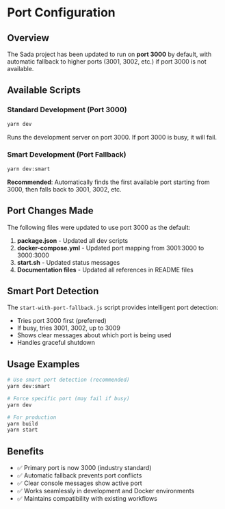 # Port Configuration

## Overview

The Sada project has been updated to run on **port 3000** by default, with automatic fallback to higher ports (3001, 3002, etc.) if port 3000 is not available.

## Available Scripts

### Standard Development (Port 3000)
```bash
yarn dev
```
Runs the development server on port 3000. If port 3000 is busy, it will fail.

### Smart Development (Port Fallback)
```bash
yarn dev:smart
```
**Recommended**: Automatically finds the first available port starting from 3000, then falls back to 3001, 3002, etc.

## Port Changes Made

The following files were updated to use port 3000 as the default:

1. **package.json** - Updated all dev scripts
2. **docker-compose.yml** - Updated port mapping from 3001:3000 to 3000:3000
3. **start.sh** - Updated status messages
4. **Documentation files** - Updated all references in README files

## Smart Port Detection

The `start-with-port-fallback.js` script provides intelligent port detection:

- Tries port 3000 first (preferred)
- If busy, tries 3001, 3002, up to 3009
- Shows clear messages about which port is being used
- Handles graceful shutdown

## Usage Examples

```bash
# Use smart port detection (recommended)
yarn dev:smart

# Force specific port (may fail if busy)
yarn dev

# For production
yarn build
yarn start
```

## Benefits

- ✅ Primary port is now 3000 (industry standard)
- ✅ Automatic fallback prevents port conflicts
- ✅ Clear console messages show active port
- ✅ Works seamlessly in development and Docker environments
- ✅ Maintains compatibility with existing workflows